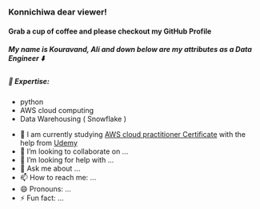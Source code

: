 



### Konnichiwa dear viewer! 
#### Grab a cup of coffee and please checkout my GitHub Profile

##### My name is Kouravand, Ali and down below are my attributes as a Data Engineer ⬇️

#####  🔭  Expertise: 
* python
* AWS cloud computing
* Data Warehousing ( Snowflake )

- 🌱 I am currently studying [AWS cloud practitioner Certificate](https://aws.amazon.com/certification/certified-cloud-practitioner/) with the help from [Udemy](https://www.udemy.com/) 
- 👯 I’m looking to collaborate on ...
- 🤔 I’m looking for help with ...
- 💬 Ask me about ...
- 📫 How to reach me: ...
- 😄 Pronouns: ...
- ⚡ Fun fact: ...

